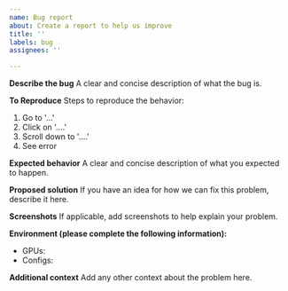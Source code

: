 ```yaml
---
name: Bug report
about: Create a report to help us improve
title: ''
labels: bug
assignees: ''

---
```


**Describe the bug**
A clear and concise description of what the bug is.

**To Reproduce**
Steps to reproduce the behavior:
1. Go to '...'
2. Click on '....'
3. Scroll down to '....'
4. See error

**Expected behavior**
A clear and concise description of what you expected to happen.

**Proposed solution**
If you have an idea for how we can fix this problem, describe it here.

**Screenshots**
If applicable, add screenshots to help explain your problem.

**Environment (please complete the following information):**
 - GPUs:
- Configs:

**Additional context**
Add any other context about the problem here.
